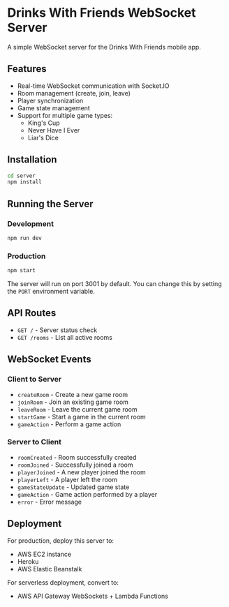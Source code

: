 # Drinks With Friends WebSocket Server

A simple WebSocket server for the Drinks With Friends mobile app.

## Features

- Real-time WebSocket communication with Socket.IO
- Room management (create, join, leave)
- Player synchronization
- Game state management
- Support for multiple game types:
  - King's Cup
  - Never Have I Ever
  - Liar's Dice

## Installation

```bash
cd server
npm install
```

## Running the Server

### Development

```bash
npm run dev
```

### Production

```bash
npm start
```

The server will run on port 3001 by default. You can change this by setting the `PORT` environment variable.

## API Routes

- `GET /` - Server status check
- `GET /rooms` - List all active rooms

## WebSocket Events

### Client to Server

- `createRoom` - Create a new game room
- `joinRoom` - Join an existing game room
- `leaveRoom` - Leave the current game room
- `startGame` - Start a game in the current room
- `gameAction` - Perform a game action

### Server to Client

- `roomCreated` - Room successfully created
- `roomJoined` - Successfully joined a room
- `playerJoined` - A new player joined the room
- `playerLeft` - A player left the room
- `gameStateUpdate` - Updated game state
- `gameAction` - Game action performed by a player
- `error` - Error message

## Deployment

For production, deploy this server to:

- AWS EC2 instance
- Heroku
- AWS Elastic Beanstalk

For serverless deployment, convert to:

- AWS API Gateway WebSockets + Lambda Functions
